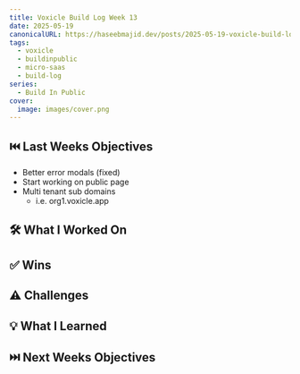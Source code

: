```yaml
---
title: Voxicle Build Log Week 13
date: 2025-05-19
canonicalURL: https://haseebmajid.dev/posts/2025-05-19-voxicle-build-log-week-13
tags:
  - voxicle
  - buildinpublic
  - micro-saas
  - build-log
series:
  - Build In Public
cover:
  image: images/cover.png
---
```


## ⏮️ Last Weeks Objectives

- Better error modals (fixed)
- Start working on public page
- Multi tenant sub domains
  - i.e. org1.voxicle.app

## 🛠️ What I Worked On

## ✅ Wins

## ⚠️ Challenges


## 💡 What I Learned

## ⏭️ Next Weeks Objectives

